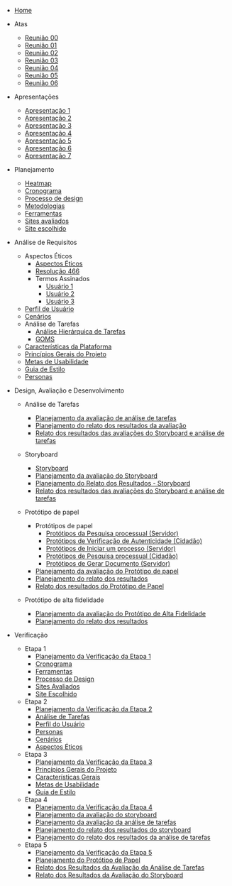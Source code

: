 - [Home](_home.md)

* Atas

  - [Reunião 00](atas/IHC_ATA_00.md)
  - [Reunião 01](atas/IHC_ATA_01.md)
  - [Reunião 02](atas/IHC_ATA_02.md)
  - [Reunião 03](atas/IHC_ATA_03.md)
  - [Reunião 04](atas/IHC_ATA_04.md)
  - [Reunião 05](atas/IHC_ATA_05.md)
  - [Reunião 06](atas/IHC_ATA_06.md)

* Apresentações

  - [Apresentação 1](apresentacoes/apresentacao_1.md)
  - [Apresentação 2](apresentacoes/apresentacao_2.md)
  - [Apresentação 3](apresentacoes/apresentacao_3.md)
  - [Apresentação 4](apresentacoes/apresentacao_4.md)
  - [Apresentação 5](apresentacoes/apresentacao_5.md)
  - [Apresentação 6](apresentacoes/apresentacao_6.md)
  - [Apresentação 7](apresentacoes/apresentacao_7.md)

* Planejamento

  - [Heatmap](planejamento/heatmap.md)
  - [Cronograma](planejamento/cronograma.md)
  - [Processo de design](planejamento/processo-design.md)
  - [Metodologias](planejamento/metodologias.md)
  - [Ferramentas](planejamento/ferramentas.md)
  - [Sites avaliados](planejamento/sites-avaliados.md)
  - [Site escolhido](planejamento/site-escolhido.md)

* Análise de Requisitos

  - Aspectos Éticos
    - [Aspectos Éticos](analise-de-requisitos/aspectos-eticos/aspectos-eticos.md)
    - [Resolução 466](https://github.com/Interacao-Humano-Computador/2023.2-SEI-GDF/files/13059265/reso466.pdf)
    * Termos Assinados
      - [Usuário 1](https://github.com/Interacao-Humano-Computador/2023.2-SEI-GDF/files/13059220/termo_user1.pdf)
      - [Usuário 2](https://github.com/Interacao-Humano-Computador/2023.2-SEI-GDF/files/13059261/termo_user2.pdf)
      - [Usuário 3](https://github.com/Interacao-Humano-Computador/2023.2-SEI-GDF/files/13059263/termo_user3.pdf)
  - [Perfil de Usuário](analise-de-requisitos/perfil-de-usuario.md)
  - [Cenários](analise-de-requisitos/cenarios.md)
  - Análise de Tarefas
    - [Análise Hierárquica de Tarefas](analise-de-requisitos/analise-de-tarefas/HTA.md)
    - [GOMS](analise-de-requisitos/analise-de-tarefas/GOMS.md)
  - [Características da Plataforma](analise-de-requisitos/caract-da-plataforma.md)
  - [Princípios Gerais do Projeto](analise-de-requisitos/principios-gerais.md)
  - [Metas de Usabilidade](analise-de-requisitos/metas-de-usabilidade.md)
  - [Guia de Estilo](analise-de-requisitos/guia-de-estilo.md)
  - [Personas](analise-de-requisitos/personas.md)

* Design, Avaliação e Desenvolvimento

  - Análise de Tarefas

    - [Planejamento da avaliação de análise de tarefas](design-avaliacao-desenvolvimento/planejamento/analise-tarefas/planejamento-avaliacao-analise-tarefas.md)
    - [Planejamento do relato dos resultados da avaliação](design-avaliacao-desenvolvimento/planejamento/analise-tarefas/planejamento-resultado-analise-tarefas.md)
    - [Relato dos resultados das avaliações do Storyboard e análise de tarefas](design-avaliacao-desenvolvimento/planejamento/resultados-entrevistas-hta-storyboard.md)

  - Storyboard

    - [Storyboard](design-avaliacao-desenvolvimento/planejamento/storyboard/storyboards.md)
    - [Planejamento da avaliação do Storyboard](design-avaliacao-desenvolvimento/planejamento/storyboard/planejamento-avaliacao-storyboard.md)
    - [Planejamento do Relato dos Resultados - Storyboard](design-avaliacao-desenvolvimento/planejamento/storyboard/planej-relat-resul.md)
    - [Relato dos resultados das avaliações do Storyboard e análise de tarefas](design-avaliacao-desenvolvimento/planejamento/resultados-entrevistas-hta-storyboard.md)

  - Protótipo de papel
    - Protótipos de papel
      - [Protótipos da Pesquisa processual (Servidor)](design-avaliacao-desenvolvimento/planejamento/prototipo-papel/prototipos/prototipo-papel-pesquisa-servidor.md)
      - [Protótipos de Verificação de Autenticidade (Cidadão)](design-avaliacao-desenvolvimento/planejamento/prototipo-papel/prototipos/prototipo-papel-aut-doc.md)
      - [Protótipos de Iniciar um processo (Servidor)](design-avaliacao-desenvolvimento/planejamento/prototipo-papel/prototipos/prototipo-de-papel-iniciar-processo.md)
      - [Protótipos de Pesquisa processual (Cidadão)](design-avaliacao-desenvolvimento/planejamento/prototipo-papel/prototipos/prototipo-papel-pesquisa-cidadao.md)
      - [Protótipos de Gerar Documento (Servidor)](design-avaliacao-desenvolvimento/planejamento/prototipo-papel/prototipos/prototipo-papel-gerar-doc.md)
    - [Planejamento da avaliação do Protótipo de papel](design-avaliacao-desenvolvimento/planejamento/prototipo-papel/Planejamento-avaliacao-protot-papel.md)
    - [Planejamento do relato dos resultados](design-avaliacao-desenvolvimento/planejamento/prototipo-papel/planejamento-relato-resultados-pp.md)
    - [Relato dos resultados do Protótipo de Papel](design-avaliacao-desenvolvimento/planejamento/prototipo-papel/relat-resultados-prot-papel.md)

  - Protótipo de alta fidelidade
    - [Planejamento da avaliação do Protótipo de Alta Fidelidade](design-avaliacao-desenvolvimento/planejamento/prototipo-alta-fidelidade/planejamento-avaliacao-protot-alta-fid.md)
    - [Planejamento do relato dos resultados](design-avaliacao-desenvolvimento/planejamento/prototipo-alta-fidelidade/planejamento-relato-result-protot-alta-fid.md)

* Verificação

  - Etapa 1
    - [Planejamento da Verificação da Etapa 1](verificacao/Grupo1/Etapa1/planejamento-verificacao-etapa1.md)
    - [Cronograma](verificacao/Grupo1/Etapa1/cronograma.md)
    - [Ferramentas](verificacao/Grupo1/Etapa1/ferramentas.md)
    - [Processo de Design](verificacao/Grupo1/Etapa1/processo-design.md)
    - [Sites Avaliados](verificacao/Grupo1/Etapa1/sites-avaliados.md)
    - [Site Escolhido](verificacao/Grupo1/Etapa1/site-escolhido.md)
  - Etapa 2
    - [Planejamento da Verificação da Etapa 2](verificacao/Grupo1/Etapa2/planejamento-verificacao-etapa2.md)
    - [Análise de Tarefas](verificacao/Grupo1/Etapa2/analise_tarefas.md)
    - [Perfil do Usuário](verificacao/Grupo1/Etapa2/perfil_usuario.md)
    - [Personas](verificacao/Grupo1/Etapa2/personas.md)
    - [Cenários](verificacao/Grupo1/Etapa2/cenarios.md)
    - [Aspectos Éticos](verificacao/Grupo1/Etapa2/aspectos_eticos.md)
  - Etapa 3
    - [Planejamento da Verificação da Etapa 3](verificacao/Grupo1/Etapa3/planejamento_verif_etapa_3.md)
    - [Princípios Gerais do Projeto](verificacao/Grupo1/Etapa3/princ_gerais.md)
    - [Características Gerais](verificacao/Grupo1/Etapa3/carac_gerais.md)
    - [Metas de Usabilidade](verificacao/Grupo1/Etapa3/metas_d_usabilidade.md)
    - [Guia de Estilo](verificacao/Grupo1/Etapa3/guia_estilo.md)
  - Etapa 4
    - [Planejamento da Verificação da Etapa 4](verificacao/Grupo1/Etapa4/Planejamento_verif_etapa_4.md)
    - [Planejamento da avaliação do storyboard](verificacao/Grupo1/Etapa4/Planejamento_avaliacao_storyboard.md)
    - [Planejamento da avaliação da análise de tarefas](verificacao/Grupo1/Etapa4/Planejamento_avaliacao_analise_de_tarefas.md)
    - [Planejamento do relato dos resultados do storyboard](verificacao/Grupo1/Etapa4/Planejamento_relato_resultados_storyboard.md)
    - [Planejamento do relato dos resultados da análise de tarefas](verificacao/Grupo1/Etapa4/Planejamento_relato_resultados_analise_tarefas.md)
  - Etapa 5
    - [Planejamento da Verificação da Etapa 5](verificacao/Grupo1/Etapa5/planejamento_verificação.md)
    - [Planejamento do Protótipo de Papel](verificacao/Grupo1/Etapa5/verificação_planejamento_protótipo_papel.md)
    - [Relato dos Resultados da Avaliação da Análise de Tarefas](verificacao/Grupo1/Etapa5/verificação_relato_resultados_analise_tarefas.md)
    - [Relato dos Resultados da Avaliação do Storyboard](verificacao/Grupo1/Etapa5/verificação_relato_resultados_storyboard.md)
